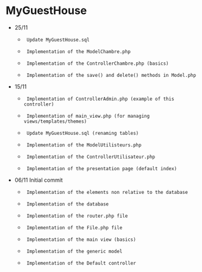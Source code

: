# MyGuestHouse

- 25/11
     *      Update MyGuestHouse.sql
     *      Implementation of the ModelChambre.php 
     *      Implementation of the ControllerChambre.php (basics)
     *      Implementation of the save() and delete() methods in Model.php


- 15/11
     *      Implementation of ControllerAdmin.php (example of this controller)
     *      Implementation of main_view.php (for managing views/templates/themes)
     *      Update MyGuestHouse.sql (renaming tables)
     *      Implementation of the ModelUtilisteurs.php
     *      Implementation of the ControllerUtilisateur.php   
     *      Implementation of the presentation page (default index)        
     

- 06/11   Initial commit
     *      Implementation of the elements non relative to the database
     *      Implementation of the database
     *      Implementation of the router.php file
     *      Implementation of the File.php file
     *      Implementation of the main view (basics)
     *      Implementation of the generic model
     *      Implementation of the Default controller
